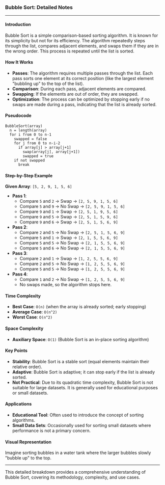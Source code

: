 ### Bubble Sort: Detailed Notes

---

#### **Introduction**
Bubble Sort is a simple comparison-based sorting algorithm. It is known for its simplicity but not for its efficiency. The algorithm repeatedly steps through the list, compares adjacent elements, and swaps them if they are in the wrong order. This process is repeated until the list is sorted.

#### **How It Works**
- **Passes**: The algorithm requires multiple passes through the list. Each pass sorts one element at its correct position (like the largest element "bubbling up" to the top of the list).
- **Comparison**: During each pass, adjacent elements are compared.
- **Swapping**: If the elements are out of order, they are swapped.
- **Optimization**: The process can be optimized by stopping early if no swaps are made during a pass, indicating that the list is already sorted.

#### **Pseudocode**
```plaintext
BubbleSort(array)
  n = length(array)
  for i from 0 to n-1
    swapped = false
    for j from 0 to n-i-2
      if array[j] > array[j+1]
        swap(array[j], array[j+1])
        swapped = true
    if not swapped
      break
```

#### **Step-by-Step Example**
**Given Array**: `[5, 2, 9, 1, 5, 6]`

- **Pass 1**: 
  - Compare `5` and `2` → Swap → `[2, 5, 9, 1, 5, 6]`
  - Compare `5` and `9` → No Swap → `[2, 5, 9, 1, 5, 6]`
  - Compare `9` and `1` → Swap → `[2, 5, 1, 9, 5, 6]`
  - Compare `9` and `5` → Swap → `[2, 5, 1, 5, 9, 6]`
  - Compare `9` and `6` → Swap → `[2, 5, 1, 5, 6, 9]`
- **Pass 2**: 
  - Compare `2` and `5` → No Swap → `[2, 5, 1, 5, 6, 9]`
  - Compare `5` and `1` → Swap → `[2, 1, 5, 5, 6, 9]`
  - Compare `5` and `5` → No Swap → `[2, 1, 5, 5, 6, 9]`
  - Compare `5` and `6` → No Swap → `[2, 1, 5, 5, 6, 9]`
- **Pass 3**: 
  - Compare `2` and `1` → Swap → `[1, 2, 5, 5, 6, 9]`
  - Compare `2` and `5` → No Swap → `[1, 2, 5, 5, 6, 9]`
  - Compare `5` and `5` → No Swap → `[1, 2, 5, 5, 6, 9]`
- **Pass 4**: 
  - Compare `1` and `2` → No Swap → `[1, 2, 5, 5, 6, 9]`
  - No swaps made, so the algorithm stops here.

#### **Time Complexity**
- **Best Case**: `O(n)` (when the array is already sorted; early stopping)
- **Average Case**: `O(n^2)`
- **Worst Case**: `O(n^2)`

#### **Space Complexity**
- **Auxiliary Space**: `O(1)` (Bubble Sort is an in-place sorting algorithm)

#### **Key Points**
- **Stability**: Bubble Sort is a stable sort (equal elements maintain their relative order).
- **Adaptive**: Bubble Sort is adaptive; it can stop early if the list is already sorted.
- **Not Practical**: Due to its quadratic time complexity, Bubble Sort is not suitable for large datasets. It is generally used for educational purposes or small datasets.

#### **Applications**
- **Educational Tool**: Often used to introduce the concept of sorting algorithms.
- **Small Data Sets**: Occasionally used for sorting small datasets where performance is not a primary concern.

#### **Visual Representation**

Imagine sorting bubbles in a water tank where the larger bubbles slowly "bubble up" to the top.

---

This detailed breakdown provides a comprehensive understanding of Bubble Sort, covering its methodology, complexity, and use cases.